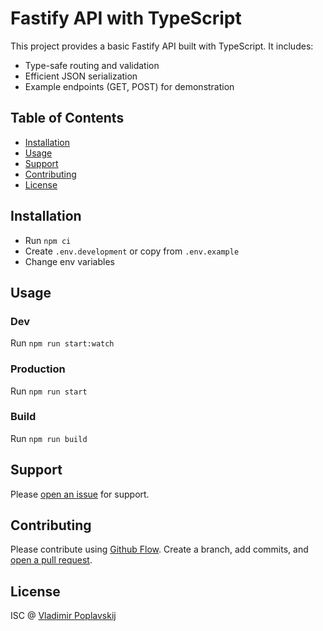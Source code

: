 # Fastify API with TypeScript

This project provides a basic Fastify API built with TypeScript. It includes:

* Type-safe routing and validation
* Efficient JSON serialization
* Example endpoints (GET, POST) for demonstration

## Table of Contents

- [Installation](#installation)
- [Usage](#usage)
- [Support](#support)
- [Contributing](#contributing)
- [License](#license)

## Installation 

- Run `npm ci`
- Create `.env.development` or copy from `.env.example`
- Change env variables

## Usage

### Dev

Run `npm run start:watch`

### Production

Run `npm run start`

### Build 

Run `npm run build`

## Support

Please [open an issue](https://github.com/wirtaw/fastify-api-typescript-boilerplate/issues/new) for support.

## Contributing

Please contribute using [Github Flow](https://guides.github.com/introduction/flow/). Create a branch, add commits, and [open a pull request](https://github.com/wirtaw/fastify-api-typescript-boilerplate/compare/).

## License

ISC @ [Vladimir Poplavskij](https://github.com/wirtaw/)
